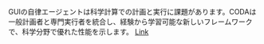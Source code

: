 GUIの自律エージェントは科学計算での計画と実行に課題があります。CODAは一般計画者と専門実行者を統合し、経験から学習可能な新しいフレームワークで、科学分野で優れた性能を示します。
[Link](http://arxiv.org/abs/2508.20096v1)

